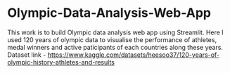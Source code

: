# Olympic-Data-Analysis-Web-App
This work is to build Olympic data analysis web app using Streamlit. Here I used 120 years of olympic data to visualise the performance of athletes, medal winners and active paticipants of each countries along these years.
Dataset link - https://www.kaggle.com/datasets/heesoo37/120-years-of-olympic-history-athletes-and-results
